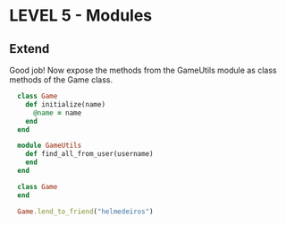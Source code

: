 LEVEL 5 - Modules
=================

Extend
------

Good job! Now expose the methods from the GameUtils module as class methods of the Game class.

```ruby
  class Game
    def initialize(name)
      @name = name
    end
  end
```

```ruby
  module GameUtils
    def find_all_from_user(username)
    end
  end
```

```ruby
  class Game
  end

  Game.lend_to_friend("helmedeiros")
```
